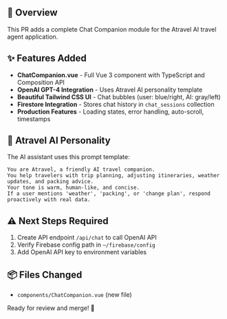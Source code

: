 ## 🎯 Overview
This PR adds a complete Chat Companion module for the Atravel AI travel agent application.

## ✨ Features Added
- **ChatCompanion.vue** - Full Vue 3 component with TypeScript and Composition API
- **OpenAI GPT-4 Integration** - Uses Atravel AI personality template
- **Beautiful Tailwind CSS UI** - Chat bubbles (user: blue/right, AI: gray/left)
- **Firestore Integration** - Stores chat history in `chat_sessions` collection
- **Production Features** - Loading states, error handling, auto-scroll, timestamps

## 📝 Atravel AI Personality
The AI assistant uses this prompt template:
```
You are Atravel, a friendly AI travel companion.
You help travelers with trip planning, adjusting itineraries, weather updates, and packing advice.
Your tone is warm, human-like, and concise.
If a user mentions 'weather', 'packing', or 'change plan', respond proactively with real data.
```

## ⚠️ Next Steps Required
1. Create API endpoint `/api/chat` to call OpenAI API
2. Verify Firebase config path in `~/firebase/config`
3. Add OpenAI API key to environment variables

## 📦 Files Changed
- `components/ChatCompanion.vue` (new file)

Ready for review and merge! 🚀